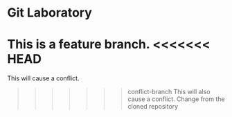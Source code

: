 # Git Laboratory
This is a feature branch.
<<<<<<< HEAD
=======
This will cause a conflict.
>>>>>>> conflict-branch
This will also cause a conflict.
Change from the cloned repository
